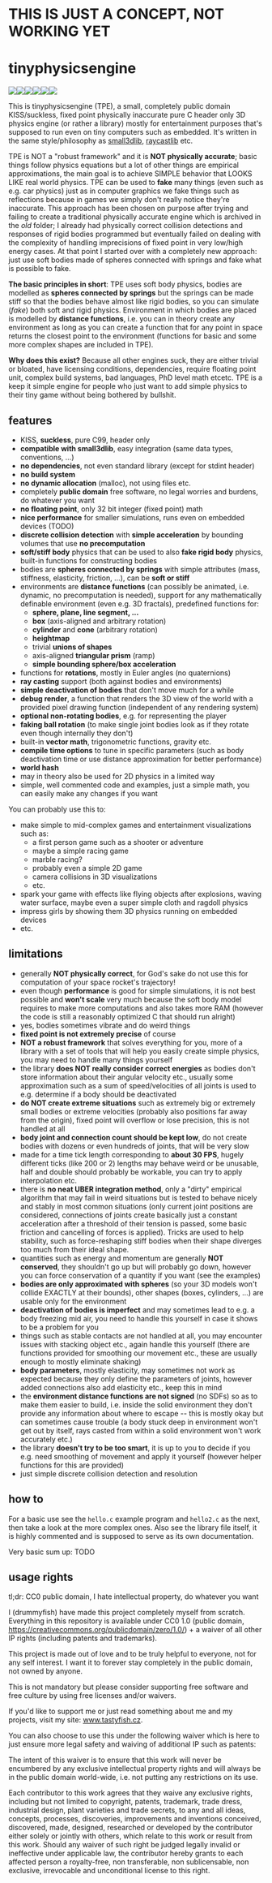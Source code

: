 # THIS IS JUST A CONCEPT, NOT WORKING YET

# tinyphysicsengine

![](tpe1.gif)![](tpe2.gif)![](tpe3.gif)![](tpe4.gif)![](tpe5.gif)![](tpe6.gif)

This is tinyphysicsengine (TPE), a small, completely public domain KISS/suckless, fixed point physically inaccurate pure C header only 3D physics engine (or rather a library) mostly for entertainment purposes that's supposed to run even on tiny computers such as embedded. It's written in the same style/philosophy as [small3dlib](https://codeberg.org/drummyfish/small3dlib), [raycastlib](https://codeberg.org/drummyfish/raycastlib) etc.

TPE is NOT a "robust framework" and it is **NOT physically accurate**; basic things follow physics equations but a lot of other things are empirical approximations, the main goal is to achieve SIMPLE behavior that LOOKS LIKE real world physics. TPE can be used to **fake** many things (even such as e.g. car physics) just as in computer graphics we fake things such as reflections because in games we simply don't really notice they're inaccurate. This approach has been chosen on purpose after trying and failing to create a traditional physically accurate engine which is archived in the *old* folder; I already had physically correct collision detections and responses of rigid bodies programmed but eventually failed on dealing with the complexity of handling imprecisions of fixed point in very low/high energy cases. At that point I started over with a completely new approach: just use soft bodies made of spheres connected with springs and fake what is possible to fake.

**The basic principles in short**: TPE uses soft body physics, bodies are modelled as **spheres connected by springs** but the springs can be made stiff so that the bodies behave almost like rigid bodies, so you can simulate (*fake*) both soft and rigid physics. Environment in which bodies are placed is modelled by **distance functions**, i.e. you can in theory create any environment as long as you can create a function that for any point in space returns the closest point to the environment (functions for basic and some more complex shapes are included in TPE).

**Why does this exist?** Because all other engines suck, they are either trivial or bloated, have licensing conditions, dependencies, require floating point unit, complex build systems, bad languages, PhD level math etcetc. TPE is a keep it simple engine for people who just want to add simple physics to their tiny game without being bothered by bullshit.

## features

- KISS, **suckless**, pure C99, header only
- **compatible with small3dlib**, easy integration (same data types, conventions, ...)
- **no dependencies**, not even standard library (except for stdint header)
- **no build system**
- **no dynamic allocation** (malloc), not using files etc.
- completely **public domain** free software, no legal worries and burdens, do whatever you want
- **no floating point**, only 32 bit integer (fixed point) math
- **nice performance** for smaller simulations, runs even on embedded devices (TODO)
- **discrete collision detection** with **simple acceleration** by bounding volumes that use **no precomputation**
- **soft/stiff body** physics that can be used to also **fake rigid body** physics, built-in functions for constructing bodies
- bodies are **spheres connected by springs** with simple attributes (mass, stiffness, elasticity, friction, ...), can be **soft or stiff**
- environments are **distance functions** (can possibly be animated, i.e. dynamic, no precomputation is needed), support for any mathematically definable environment (even e.g. 3D fractals), predefined functions for:
  - **sphere, plane, line segment, ...**
  - **box** (axis-aligned and arbitrary rotation)
  - **cylinder** and **cone** (arbitrary rotation)
  - **heightmap**
  - trivial **unions of shapes**
  - axis-aligned **triangular prism** (ramp)
  - **simple bounding sphere/box acceleration**
- functions for **rotations**, mostly in Euler angles (no quaternions)
- **ray casting** support (both against bodies and environments)
- **simple deactivation of bodies** that don't move much for a while
- **debug render**, a function that renders the 3D view of the world with a provided pixel drawing function (independent of any rendering system)
- **optional non-rotating bodies**, e.g. for representing the player
- **faking ball rotation** (to make single joint bodies look as if they rotate even though internally they don't)
- built-in **vector math**, trigonometric functions, gravity etc.
- **compile time options** to tune in specific parameters (such as body deactivation time or use distance approximation for better performance)
- **world hash**
- may in theory also be used for 2D physics in a limited way
- simple, well commented code and examples, just a simple math, you can easily make any changes if you want

You can probably use this to:

- make simple to mid-complex games and entertainment visualizations such as:
  - a first person game such as a shooter or adventure
  - maybe a simple racing game
  - marble racing?
  - probably even a simple 2D game
  - camera collisions in 3D visualizations
  - etc.
- spark your game with effects like flying objects after explosions, waving water surface, maybe even a super simple cloth and ragdoll physics
- impress girls by showing them 3D physics running on embedded devices
- etc.

## limitations

- generally **NOT physically correct**, for God's sake do not use this for computation of your space rocket's trajectory!
- even though **performance** is good for simple simulations, it is not best possible and **won't scale** very much because the soft body model requires to make more computations and also takes more RAM (however the code is still a reasonably optimized C that should run alright)
- yes, bodies sometimes vibrate and do weird things
- **fixed point is not extremely precise** of course
- **NOT a robust framework** that solves everything for you, more of a library with a set of tools that will help you easily create simple physics, you may need to handle many things yourself
- the library **does NOT really consider correct energies** as bodies don't store information about their angular velocity etc., usually some approximation such as a sum of speed/velocities of all joints is used to e.g. determine if a body should be deactivated
- **do NOT create extreme situations** such as extremely big or extremely small bodies or extreme velocities (probably also positions far away from the origin), fixed point will overflow or lose precision, this is not handled at all
- **body joint and connection count should be kept low**, do not create bodies with dozens or even hundreds of joints, that will be very slow
- made for a time tick length corresponding to **about 30 FPS**, hugely different ticks (like 200 or 2) lengths may behave weird or be unusable, half and double should probably be workable, you can try to apply interpolation etc.
- there is **no neat UBER integration method**, only a "dirty" empirical algorithm that may fail in weird situations but is tested to behave nicely and stably in most common situations (only current joint positions are considered, connections of joints create basically just a constant acceleration after a threshold of their tension is passed, some basic friction and cancelling of forces is applied). Tricks are used to help stability, such as force-reshaping stiff bodies when their shape diverges too much from their ideal shape.
- quantities such as energy and momentum are generally **NOT conserved**, they shouldn't go up but will probably go down, however you can force conservation of a quantity if you want (see the examples)
- **bodies are only approximated with spheres** (so your 3D models won't collide EXACTLY at their bounds), other shapes (boxes, cylinders, ...) are usable only for the environment
- **deactivation of bodies is imperfect** and may sometimes lead to e.g. a body freezing mid air, you need to handle this yourself in case it shows to be a problem for you
- things such as stable contacts are not handled at all, you may encounter issues with stacking object etc., again handle this yourself (there are functions provided for smoothing our movement etc., these are usually enough to mostly eliminate shaking)
- **body parameters**, mostly elasticity, may sometimes not work as expected because they only define the parameters of joints, however added connections also add elasticity etc., keep this in mind
- the **environment distance functions are not signed** (no SDFs) so as to make them easier to build, i.e. inside the solid environment they don't provide any information about where to escape -- this is mostly okay but can sometimes cause trouble (a body stuck deep in environment won't get out by itself, rays casted from within a solid environment won't work accurately etc.)
- the library **doesn't try to be too smart**, it is up to you to decide if you e.g. need smoothing of movement and apply it yourself (however helper functions for this are provided)
- just simple discrete collision detection and resolution

## how to

For a basic use see the `hello.c` example program and `hello2.c` as the next, then take a look at the more complex ones. Also see the library file itself, it is highly commented and is supposed to serve as its own documentation.

Very basic sum up: TODO

## usage rights

tl;dr: CC0 public domain, I hate intellectual property, do whatever you want

I (drummyfish) have made this project completely myself from scratch. Everything in this repository is available under CC0 1.0 (public domain, https://creativecommons.org/publicdomain/zero/1.0/) + a waiver of all other IP rights (including patents and trademarks).

This project is made out of love and to be truly helpful to everyone, not for any self interest. I want it to forever stay completely in the public domain, not owned by anyone.

This is not mandatory but please consider supporting free software and free culture by using free licenses and/or waivers.

If you'd like to support me or just read something about me and my projects, visit my site: www.tastyfish.cz.

You can also choose to use this under the following waiver which is here to just ensure more legal safety and waiving of additional IP such as patents:

The intent of this waiver is to ensure that this work will never be encumbered by any exclusive intellectual property rights and will always be in the public domain world-wide, i.e. not putting any restrictions on its use.

Each contributor to this work agrees that they waive any exclusive rights, including but not limited to copyright, patents, trademark, trade dress, industrial design, plant varieties and trade secrets, to any and all ideas, concepts, processes, discoveries, improvements and inventions conceived, discovered, made, designed, researched or developed by the contributor either solely or jointly with others, which relate to this work or result from this work. Should any waiver of such right be judged legally invalid or ineffective under applicable law, the contributor hereby grants to each affected person a royalty-free, non transferable, non sublicensable, non exclusive, irrevocable and unconditional license to this right.
